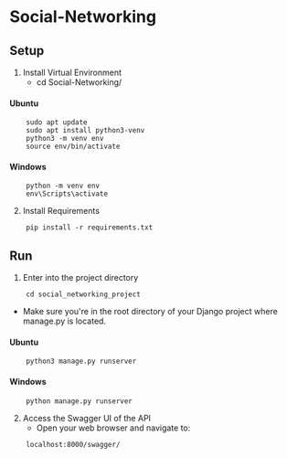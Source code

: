 # Social-Networking

## Setup

1. Install Virtual Environment
   - cd Social-Networking/
#### Ubuntu
```
    sudo apt update
    sudo apt install python3-venv
    python3 -m venv env
    source env/bin/activate
```
#### Windows
```
    python -m venv env
    env\Scripts\activate
```
2. Install Requirements
```
    pip install -r requirements.txt
```
## Run

1. Enter into the project directory
```
    cd social_networking_project
```
   - Make sure you're in the root directory of your Django 
project where manage.py is located.

#### Ubuntu
```
    python3 manage.py runserver
```
#### Windows
```
    python manage.py runserver
```
2. Access the Swagger UI of the API
   - Open your web browser and navigate to:
```
    localhost:8000/swagger/
```

